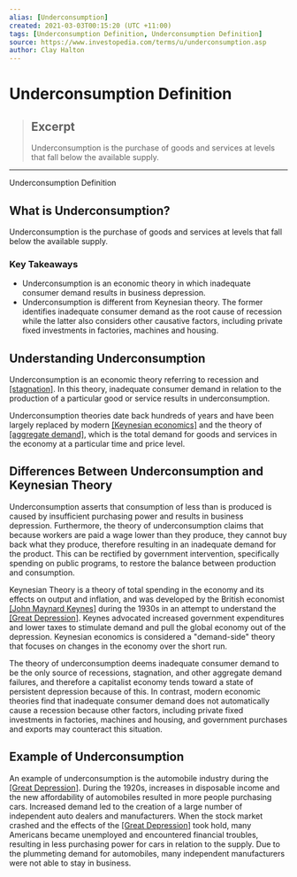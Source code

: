 ```yaml
---
alias: [Underconsumption]
created: 2021-03-03T00:15:20 (UTC +11:00)
tags: [Underconsumption Definition, Underconsumption Definition]
source: https://www.investopedia.com/terms/u/underconsumption.asp
author: Clay Halton
---
```


# Underconsumption Definition

> ## Excerpt
> Underconsumption is the purchase of goods and services at levels that fall below the available supply.

---

Underconsumption Definition
## What is Underconsumption?

Underconsumption is the purchase of goods and services at levels that fall below the available supply.

### Key Takeaways

-   Underconsumption is an economic theory in which inadequate consumer demand results in business depression.
-   Underconsumption is different from Keynesian theory. The former identifies inadequate consumer demand as the root cause of recession while the latter also considers other causative factors, including private fixed investments in factories, machines and housing.

## Understanding Underconsumption

Underconsumption is an economic theory referring to recession and [[stagnation]](https://www.investopedia.com/terms/s/stagnation.asp). In this theory, inadequate consumer demand in relation to the production of a particular good or service results in underconsumption.

Underconsumption theories date back hundreds of years and have been largely replaced by modern [[Keynesian economics]](https://www.investopedia.com/terms/n/new-keynesian-economics.asp) and the theory of [[aggregate demand]](https://www.investopedia.com/terms/a/aggregatedemand.asp), which is the total demand for goods and services in the economy at a particular time and price level.

## Differences Between Underconsumption and Keynesian Theory

Underconsumption asserts that consumption of less than is produced is caused by insufficient purchasing power and results in business depression. Furthermore, the theory of underconsumption claims that because workers are paid a wage lower than they produce, they cannot buy back what they produce, therefore resulting in an inadequate demand for the product. This can be rectified by government intervention, specifically spending on public programs, to restore the balance between production and consumption.

Keynesian Theory is a theory of total spending in the economy and its effects on output and inflation, and was developed by the British economist [[John Maynard Keynes]](https://www.investopedia.com/terms/j/john_maynard_keynes.asp) during the 1930s in an attempt to understand the [[Great Depression]](https://www.investopedia.com/terms/g/great_depression.asp). Keynes advocated increased government expenditures and lower taxes to stimulate demand and pull the global economy out of the depression. Keynesian economics is considered a "demand-side" theory that focuses on changes in the economy over the short run.

The theory of underconsumption deems inadequate consumer demand to be the only source of recessions, stagnation, and other aggregate demand failures, and therefore a capitalist economy tends toward a state of persistent depression because of this. In contrast, modern economic theories find that inadequate consumer demand does not automatically cause a recession because other factors, including private fixed investments in factories, machines and housing, and government purchases and exports may counteract this situation.

## Example of Underconsumption

An example of underconsumption is the automobile industry during the [[Great Depression]](https://www.investopedia.com/terms/g/great_depression.asp). During the 1920s, increases in disposable income and the new affordability of automobiles resulted in more people purchasing cars. Increased demand led to the creation of a large number of independent auto dealers and manufacturers. When the stock market crashed and the effects of the [[Great Depression]](https://www.investopedia.com/terms/g/great_depression.asp) took hold, many Americans became unemployed and encountered financial troubles, resulting in less purchasing power for cars in relation to the supply. Due to the plummeting demand for automobiles, many independent manufacturers were not able to stay in business.
